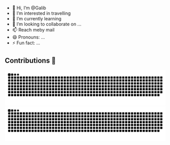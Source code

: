 
- 👋 Hi, I’m @Galib
- 👀 I’m interested in travelling 
- 🌱 I’m currently learning 
- 💞️ I’m looking to collaborate on ...
- 📫 Reach meby mail
- 😄 Pronouns: ...
- ⚡ Fun fact: ...

    
## Contributions 💚

![GitHub Snake Contribution Graph](https://raw.githubusercontent.com/Galibfr/Galibfr/output/github-contribution-grid-snake-dark.svg#gh-dark-mode-only)
![GitHub Snake Contribution Graph](https://raw.githubusercontent.com/Galibfr/Galibfr/output/github-contribution-grid-snake.svg#gh-light-mode-only) 
